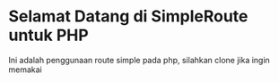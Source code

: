# Selamat Datang di SimpleRoute untuk PHP

Ini adalah penggunaan route simple pada php, silahkan clone jika ingin memakai
